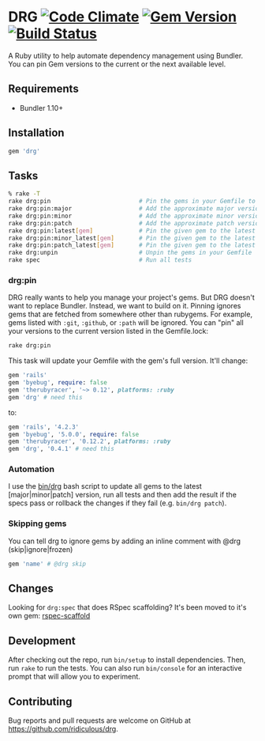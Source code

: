 # DRG [![Code Climate](https://codeclimate.com/github/ridiculous/drg/badges/gpa.svg)](https://codeclimate.com/github/ridiculous/drg) [![Gem Version](https://badge.fury.io/rb/drg.svg)](http://badge.fury.io/rb/drg) [![Build Status](https://travis-ci.org/ridiculous/drg.svg)](https://travis-ci.org/ridiculous/drg)


A Ruby utility to help automate dependency management using Bundler. You can pin Gem versions to the current or the next
available level.

## Requirements

* Bundler 1.10+

## Installation

```ruby
gem 'drg'
```

## Tasks

```bash
% rake -T
rake drg:pin                         # Pin the gems in your Gemfile to the current version in the Gemfile.lock
rake drg:pin:major                   # Add the approximate major version of your gems (rails, "~> 4")
rake drg:pin:minor                   # Add the approximate minor version of your gems (rails, "~> 4.2")
rake drg:pin:patch                   # Add the approximate patch version of your gems (rails, "~> 4.2.3")
rake drg:pin:latest[gem]             # Pin the given gem to the latest version (defaults to all gems)
rake drg:pin:minor_latest[gem]       # Pin the given gem to the latest available patch version (defaults to all gems)
rake drg:pin:patch_latest[gem]       # Pin the given gem to the latest available minor version (defaults to all gems)
rake drg:unpin                       # Unpin the gems in your Gemfile
rake spec                            # Run all tests
```

### drg:pin

DRG really wants to help you manage your project's gems. But DRG doesn't want to replace Bundler. Instead, we want to build on
it. Pinning ignores gems that are fetched from somewhere other than rubygems. For example, gems listed with `:git`, `:github`,
or `:path` will be ignored. You can "pin" all your versions to the current version listed in the Gemfile.lock:

```bash
rake drg:pin
```

This task will update your Gemfile with the gem's full version. It'll change:

```ruby
gem 'rails'
gem 'byebug', require: false
gem 'therubyracer', '~> 0.12', platforms: :ruby
gem 'drg' # need this
```

to:

```ruby
gem 'rails', '4.2.3'
gem 'byebug', '5.0.0', require: false
gem 'therubyracer', '0.12.2', platforms: :ruby
gem 'drg', '0.4.1' # need this
```

### Automation

I use the [bin/drg](https://github.com/ridiculous/drg/blob/master/bin/drg) bash script to update all gems to the latest 
[major|minor|patch] version, run all tests and then add the result if the specs pass or rollback the changes if they 
fail (e.g. `bin/drg patch`). 

### Skipping gems

You can tell drg to ignore gems by adding an inline comment with @drg (skip|ignore|frozen)

```ruby
gem 'name' # @drg skip
```

## Changes

Looking for `drg:spec` that does RSpec scaffolding? It's been moved to it's own gem: [rspec-scaffold](https://github.com/ridiculous/rspec-scaffold)  

## Development

After checking out the repo, run `bin/setup` to install dependencies. Then, run `rake` to run the tests. 
You can also run `bin/console` for an interactive prompt that will allow you to experiment.

## Contributing

Bug reports and pull requests are welcome on GitHub at https://github.com/ridiculous/drg.

